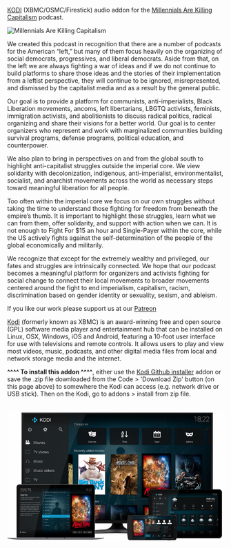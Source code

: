 <a href="https://kodi.tv">KODI<a> (XBMC/OSMC/Firestick) audio addon for the <a href="https://millennialsarekillingcapitalism.libsyn.com/">Millennials Are Killing Capitalism</a> podcast.<br>

<img src="https://ssl-static.libsyn.com/p/assets/f/6/a/2/f6a2f4e18e7981a8/Screen_Shot_2017-10-04_at_8.jpg" width="250" height="250" alt="Millennials Are Killing Capitalism"><br>

We created this podcast in recognition that there are a number of podcasts for the American “left,” but many of them focus heavily on the organizing of social democrats, progressives, and liberal democrats. Aside from that, on the left we are always fighting a war of ideas and if we do not continue to build platforms to share those ideas and the stories of their implementation from a leftist perspective, they will continue to be ignored, misrepresented, and dismissed by the capitalist media and as a result by the general public.<br>

Our goal is to provide a platform for communists, anti-imperialists, Black Liberation movements, ancoms, left libertarians, LBGTQ activists, feminists, immigration activists, and abolitionists to discuss radical politics, radical organizing and share their visions for a better world. Our goal is to center organizers who represent and work with marginalized communities building survival programs, defense programs, political education, and counterpower.<br>

We also plan to bring in perspectives on and from the global south to highlight anti-capitalist struggles outside the imperial core. We view solidarity with decolonization, indigenous, anti-imperialist, environmentalist, socialist, and anarchist movements across the world as necessary steps toward meaningful liberation for all people.<br>

Too often within the imperial core we focus on our own struggles without taking the time to understand those fighting for freedom from beneath the empire’s thumb. It is important to highlight these struggles, learn what we can from them, offer solidarity, and support with action when we can. It is not enough to Fight For $15 an hour and Single-Payer within the core, while the US actively fights against the self-determination of the people of the global economically and militarily.<br>

We recognize that except for the extremely wealthy and privileged, our fates and struggles are intrinsically connected. We hope that our podcast becomes a meaningful platform for organizers and activists fighting for social change to connect their local movements to broader movements centered around the fight to end imperialism, capitalism, racism, discrimination based on gender identity or sexuality, sexism, and ableism.<br>

If you like our work please support us at our <a href="https://www.patreon.com/millennialsarekillingcapitalism">Patreon</a><br>

<a href="https://www.kodi.tv">Kodi</a> (formerly known as XBMC) is an award-winning free and open source (GPL) software media player and entertainment hub that can be installed on Linux, OSX, Windows, iOS and Android, featuring a 10-foot user interface for use with televisions and remote controls. It allows users to play and view most videos, music, podcasts, and other digital media files from local and network storage media and the internet.<br>

<b>^^^^ To install this addon ^^^^</b>, either use the <a href="https://www.tvaddons.co/github-browser-kodi/">Kodi Github installer</a> addon or save the .zip file downloaded from the Code > 'Download Zip' button (on this page above) to somewhere the Kodi can access (e.g. network drive or USB stick). Then on the Kodi, go to addons > install from zip file.<br>

<br><a href="https://www.kodi.tv"><img src="https://github.com/leopheard/Audio-Podcasts/blob/master/resources/media/about--devices.jpg?raw=true">
